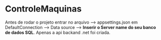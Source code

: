 # ControleMaquinas
Antes de rodar o projeto entrar no arquivo --> appsettings.json em DefaultConnection --> Data source --> **Inserir o Server name do seu banco de dados SQL**.
Apenas a api backand .net foi criada.

